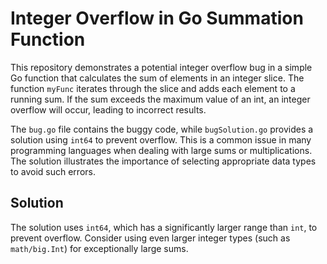 # Integer Overflow in Go Summation Function

This repository demonstrates a potential integer overflow bug in a simple Go function that calculates the sum of elements in an integer slice.  The function `myFunc` iterates through the slice and adds each element to a running sum. If the sum exceeds the maximum value of an int, an integer overflow will occur, leading to incorrect results.

The `bug.go` file contains the buggy code, while `bugSolution.go` provides a solution using `int64` to prevent overflow.  This is a common issue in many programming languages when dealing with large sums or multiplications.  The solution illustrates the importance of selecting appropriate data types to avoid such errors.

## Solution

The solution uses `int64`, which has a significantly larger range than `int`, to prevent overflow.  Consider using even larger integer types (such as `math/big.Int`) for exceptionally large sums.